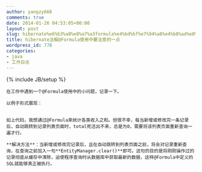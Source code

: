 ```yaml
---
author: yangzy666
comments: true
date: 2014-01-26 04:53:05+00:00
layout: post
slug: hibernate%e6%b3%a8%e8%a7%a3formula%e4%bd%bf%e7%94%a8%e4%b8%ad%e8%a6%81%e6%b3%a8%e6%84%8f%e7%9a%84%e4%b8%80%e7%82%b9
title: hibernate注解@Formula使用中要注意的一点
wordpress_id: 778
categories:
- java
- 工作日志
---
```

{% include JB/setup %}

	在工作中遇到一个@Formula使用中的小问题，记录一下。

	以例子形式展现：

	  


```import javax.persistence.Entity;import javax.persistence.Table;import org.hibernate.annotations.Formula;@Entity@Table(name = "in_come")public class Income {	private int id;	private double salary;// 薪水	private double reward;// 奖金	private double subsidy;// 补助	@Formula("(select salary + reward + subsidy from in_come a where a.id=id)")	private double total;// 总收入	public int getId() {		return id;	}	public void setId(int id) {		this.id = id;	}        //省略其他getter和setter方法} 
```


	如上代码，我想通过@Formula来统计各类收入之和。但很不幸，每当新增或修改完一条记录后，自动跳转到记录列表页面时，total死活出不来，总是为0，需要将该列表页面重新查询一遍才行。

	**解决方法**：当新增或修改完记录后，且在自动跳转到列表页面之前，将会对记录重新查询，在查询之前加入一句**EntityManager.clear()**即可。这句的目的是将刚刚操作过的记录彻底从缓存中清除，迫使程序查询时从数据库中获取最新的数据，这样@Formula中定义的SQL就能够真正被执行。

	  


	  


	  


	  


	  

